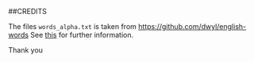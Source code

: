 ##CREDITS

The files `words_alpha.txt` is taken from https://github.com/dwyl/english-words
See [this](https://github.com/dwyl/english-words#readme) for further information.

Thank you